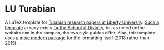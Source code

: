 LU Turabian
===========

A LaTeX template for [Turabian research papers at Liberty University][guide].
[Such a template][template] already exists [for the School of
Divinity][divinity], but as noted on the website and in the samples, the two
style guides differ. Also, this template uses [a more modern package][package]
for the formatting itself (2018 rather than 2015).

[divinity]: https://www.liberty.edu/divinity/index.cfm?PID=28160
[guide]: https://www.liberty.edu/academics/casas/academicsuccess/index.cfm?PID=11954
[package]: http://mirrors.ctan.org/macros/latex/contrib/turabian-formatting/turabian-formatting-doc.pdf
[template]: https://www.overleaf.com/latex/templates/lu-turabian-latex-template-with-user-guide/dpdyjndnjkgy
